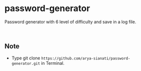 # password-generator
Password generator with 6 level of difficulty and save in a log file.

<br>

## Note
- Type git clone `https://github.com/arya-sianati/password-generator.git` in Terminal.
